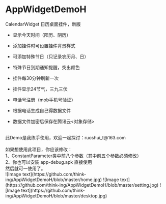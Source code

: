 # AppWidgetDemoH
CalendarWidget 日历桌面挂件，新版

 * 显示今天时间（阳历、阴历）  
 * 添加挂件时可设置挂件背景样式  
 * 可添加特殊节日（只记录农历月、日）  
 * 特殊节日到期通知提醒，突出颜色  
 * 挂件每30分钟刷新一次  
 * 挂件显示24节气，三九三伏  
   
 * 电话号注册（mob手机号验证）  
 * 根据电话生成自己得数据文件  
 * 数据文件加密后保存在腾讯云<对象存储>  
 </br>
此Demo是我练手使用，欢迎一起探讨：ruoshui_t@163.com

</br>
</br>
如果想使用此项目，你应该修改：</br>
1、ConstantParameter类中前八个参数（其中前五个参数必须修改）</br>
2、你也可以安装 app-debug.apk 直接使用
</br>
然后就可一使用了。
</br>
![Image text](https://github.com/think-ing/AppWidgetDemoH/blob/master/home.jpg)
![Image text](https://github.com/think-ing/AppWidgetDemoH/blob/master/setting.jpg)
![Image text](https://github.com/think-ing/AppWidgetDemoH/blob/master/desktop.jpg)
